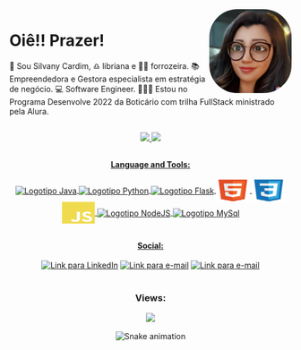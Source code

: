 <img align="right" alt="Imagem" height="150" style="border-radius:50px;" src="image/silvany-cardim.jpeg">

<h1>Oiê!! Prazer!</h1>
👩 Sou Silvany Cardim,
♎ libriana e
💃🏼 forrozeira.
📚 Empreendedora e Gestora especialista em estratégia de negócio.
💻 Software Engineer.
👨🏾‍💻 Estou no Programa Desenvolve 2022 da Boticário com trilha FullStack ministrado pela Alura.
</br>

##

<div align="center">
  <a href="https://github.com/SilvanyCardim">
  <img height="160em" src="https://github-readme-stats.vercel.app/api?username=SilvanyCardim&show_icons=true&theme=tokyonight&include_all_commits=true&count_private=true"/>
  <img height="160em" src="https://github-readme-stats.vercel.app/api/top-langs/?username=SilvanyCardim&layout=compact&langs_count=7&theme=tokyonight"/>
 </div>

##

<div align="center" style="display: inline_block"><h4><b> Language and Tools:</h4></b>
  <img align="center" alt="Logotipo Java" height="40" width="60"  src="https://cdn.jsdelivr.net/gh/devicons/devicon/icons/java/java-original.svg">
  <img align="center" alt="Logotipo Python" height="40" width="60"  src="https://cdn.jsdelivr.net/gh/devicons/devicon/icons/python/python-original.svg">
  <img align="center" alt="Logotipo Flask" height="40" width="60"  src="https://cdn.jsdelivr.net/gh/devicons/devicon/icons/flask/flask-original.svg">
  <img align="center" alt="Logotipo HTML" height="40" width="60" src="https://raw.githubusercontent.com/devicons/devicon/master/icons/html5/html5-original.svg">
  <img align="center" alt="Logotipo CSS" height="40" width="60" src="https://raw.githubusercontent.com/devicons/devicon/master/icons/css3/css3-original.svg">
  <img align="center" alt="Logotipo Js" height="40" width="60" src="https://raw.githubusercontent.com/devicons/devicon/master/icons/javascript/javascript-plain.svg">
  <img align="center" alt="Logotipo NodeJS" height="40" width="60"  src="https://cdn.jsdelivr.net/gh/devicons/devicon/icons/nodejs/nodejs-original.svg">
  <img align="center" alt="Logotipo MySql" height="40" width="60"  src="https://cdn.jsdelivr.net/gh/devicons/devicon/icons/mysql/mysql-original.svg">
  
</div>

##

<div align="center">
<h4><b> Social:</h4></b>
  <a href="https://www.linkedin.com/in/silvany-cardim" target="_blank"><img alt="Link para LinkedIn"  height="40"  width="150" src="https://img.shields.io/badge/-LinkedIn-%230077B5?style=for-the-badge&logo=linkedin&logoColor=white" target="_blank"></a> 
  <a href = "mailto:silvany_cardim@hotmail.com"><img alt="Link para e-mail"  height="40"  width="150" src="https://img.shields.io/badge/Gmail-D14836?style=for-the-badge&logo=gmail&logoColor=white" target="_blank"></a>
  <a href="https://api.whatsapp.com/send?phone=+5575991806239&text=Olá.%20Deixe%20seu%20recado!" target="_blank"><img alt="Link para e-mail"  height="40"  width="150" src="https://img.shields.io/badge/WhatsApp-25D366?style=for-the-badge&logo=whatsapp&logoColor=white" target="_blank"></a>
  <br>
  <br>

  <h3 align="center">Views:</h3>
  <p align="center"><img alingn="center" src="https://profile-counter.glitch.me/SilvanyCardim/count.svg" /></p>

![Snake animation](https://github.com/emersonpessoa01/emersonpessoa01/blob/output/github-contribution-grid-snake.svg)
